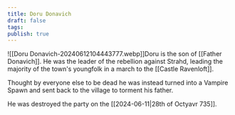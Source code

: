 ```yaml
---
title: Doru Donavich
draft: false
tags: 
publish: true
---
```

![[Doru Donavich-20240612104443777.webp]]Doru is the son of [[Father Donavich]].  He was the leader of the rebellion against Strahd, leading the majority of the town's youngfolk in a march to the [[Castle Ravenloft]].

Thought by everyone else to be dead he was instead turned into a Vampire Spawn and sent back to the village to torment his father.

He was destroyed the party on the [[2024-06-11|28th of Octyavr 735]].